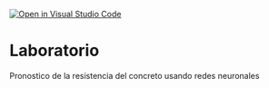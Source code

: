 [![Open in Visual Studio Code](https://classroom.github.com/assets/open-in-vscode-718a45dd9cf7e7f842a935f5ebbe5719a5e09af4491e668f4dbf3b35d5cca122.svg)](https://classroom.github.com/online_ide?assignment_repo_id=13092444&assignment_repo_type=AssignmentRepo)
# Laboratorio
Pronostico de la resistencia del concreto usando redes neuronales
